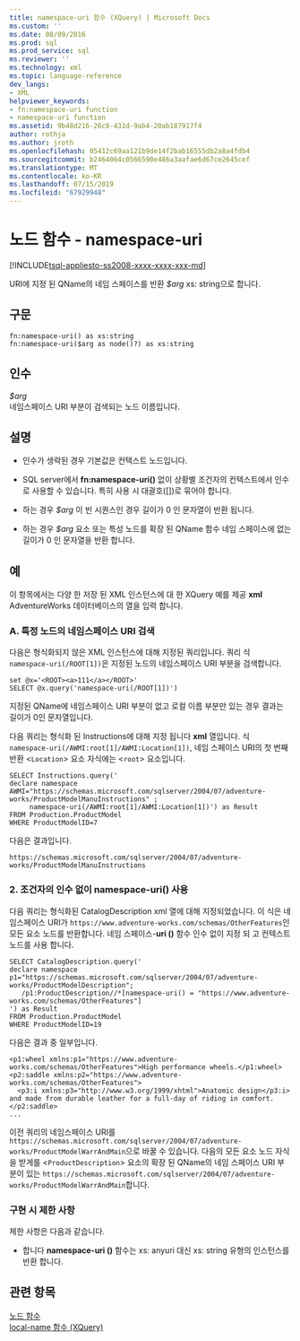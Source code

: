 ```yaml
---
title: namespace-uri 함수 (XQuery) | Microsoft Docs
ms.custom: ''
ms.date: 08/09/2016
ms.prod: sql
ms.prod_service: sql
ms.reviewer: ''
ms.technology: xml
ms.topic: language-reference
dev_langs:
- XML
helpviewer_keywords:
- fn:namespace-uri function
- namespace-uri function
ms.assetid: 9b48d216-26c8-431d-9ab4-20ab187917f4
author: rothja
ms.author: jroth
ms.openlocfilehash: 05412c69aa121b9de14f2bab16555db2a8a4fdb4
ms.sourcegitcommit: b2464064c0566590e486a3aafae6d67ce2645cef
ms.translationtype: MT
ms.contentlocale: ko-KR
ms.lasthandoff: 07/15/2019
ms.locfileid: "67929948"
---
```

# <a name="functions-on-nodes---namespace-uri"></a>노드 함수 - namespace-uri
[!INCLUDE[tsql-appliesto-ss2008-xxxx-xxxx-xxx-md](../includes/tsql-appliesto-ss2008-xxxx-xxxx-xxx-md.md)]

  URI에 지정 된 QName의 네임 스페이스를 반환 *$arg* xs: string으로 합니다.  
  
## <a name="syntax"></a>구문  
  
```  
fn:namespace-uri() as xs:string  
fn:namespace-uri($arg as node()?) as xs:string  
```  
  
## <a name="arguments"></a>인수  
 *$arg*  
 네임스페이스 URI 부분이 검색되는 노드 이름입니다.  
  
## <a name="remarks"></a>설명  
  
-   인수가 생략된 경우 기본값은 컨텍스트 노드입니다.  
  
-   SQL server에서 **fn:namespace-uri()** 없이 상황별 조건자의 컨텍스트에서 인수로 사용할 수 있습니다. 특히 사용 시 대괄호([])로 묶어야 합니다.  
  
-   하는 경우 *$arg* 이 빈 시퀀스인 경우 길이가 0 인 문자열이 반환 됩니다.  
  
-   하는 경우 *$arg* 요소 또는 특성 노드를 확장 된 QName 함수 네임 스페이스에 없는 길이가 0 인 문자열을 반환 합니다.  
  
## <a name="examples"></a>예  
 이 항목에서는 다양 한 저장 된 XML 인스턴스에 대 한 XQuery 예를 제공 **xml** AdventureWorks 데이터베이스의 열을 입력 합니다.  
  
### <a name="a-retrieve-namespace-uri-of-a-specific-node"></a>A. 특정 노드의 네임스페이스 URI 검색  
 다음은 형식화되지 않은 XML 인스턴스에 대해 지정된 쿼리입니다. 쿼리 식 `namespace-uri(/ROOT[1])`은 지정된 노드의 네임스페이스 URI 부분을 검색합니다.  
  
```  
set @x='<ROOT><a>111</a></ROOT>'  
SELECT @x.query('namespace-uri(/ROOT[1])')  
```  
  
 지정된 QName에 네임스페이스 URI 부분이 없고 로컬 이름 부분만 있는 경우 결과는 길이가 0인 문자열입니다.  
  
 다음 쿼리는 형식화 된 Instructions에 대해 지정 됩니다 **xml** 열입니다. 식 `namespace-uri(/AWMI:root[1]/AWMI:Location[1])`, 네임 스페이스 URI의 첫 번째 반환 <`Location`> 요소 자식에는 <`root`> 요소입니다.  
  
```  
SELECT Instructions.query('  
declare namespace AWMI="https://schemas.microsoft.com/sqlserver/2004/07/adventure-works/ProductModelManuInstructions" ;  
     namespace-uri(/AWMI:root[1]/AWMI:Location[1])') as Result  
FROM Production.ProductModel  
WHERE ProductModelID=7  
```  
  
 다음은 결과입니다.  
  
```  
https://schemas.microsoft.com/sqlserver/2004/07/adventure-works/ProductModelManuInstructions  
```  
  
### <a name="b-using-namespace-uri-without-argument-in-a-predicate"></a>2\. 조건자의 인수 없이 namespace-uri() 사용  
 다음 쿼리는 형식화된 CatalogDescription xml 열에 대해 지정되었습니다. 이 식은 네임스페이스 URI가 `https://www.adventure-works.com/schemas/OtherFeatures`인 모든 요소 노드를 반환합니다. 네임 스페이스-**uri ()** 함수 인수 없이 지정 되 고 컨텍스트 노드를 사용 합니다.  
  
```  
SELECT CatalogDescription.query('  
declare namespace p1="https://schemas.microsoft.com/sqlserver/2004/07/adventure-works/ProductModelDescription";  
   /p1:ProductDescription//*[namespace-uri() = "https://www.adventure-works.com/schemas/OtherFeatures"]  
') as Result  
FROM Production.ProductModel  
WHERE ProductModelID=19  
```  
  
 다음은 결과 중 일부입니다.  
  
```  
<p1:wheel xmlns:p1="https://www.adventure-works.com/schemas/OtherFeatures">High performance wheels.</p1:wheel>  
<p2:saddle xmlns:p2="https://www.adventure-works.com/schemas/OtherFeatures">  
  <p3:i xmlns:p3="http://www.w3.org/1999/xhtml">Anatomic design</p3:i> and made from durable leather for a full-day of riding in comfort.</p2:saddle>  
...  
```  
  
 이전 쿼리의 네임스페이스 URI를 `https://schemas.microsoft.com/sqlserver/2004/07/adventure-works/ProductModelWarrAndMain`으로 바꿀 수 있습니다. 다음의 모든 요소 노드 자식을 받게를 <`ProductDescription`> 요소의 확장 된 QName의 네임 스페이스 URI 부분이 있는 `https://schemas.microsoft.com/sqlserver/2004/07/adventure-works/ProductModelWarrAndMain`합니다.  
  
### <a name="implementation-limitations"></a>구현 시 제한 사항  
 제한 사항은 다음과 같습니다.  
  
-   합니다 **namespace-uri ()** 함수는 xs: anyuri 대신 xs: string 유형의 인스턴스를 반환 합니다.  
  
## <a name="see-also"></a>관련 항목  
 [노드 함수](https://msdn.microsoft.com/library/09a8affa-3341-4f50-aebc-fdf529e00c08)   
 [local-name 함수 &#40;XQuery&#41;](../xquery/functions-on-nodes-local-name.md)  
  
  
